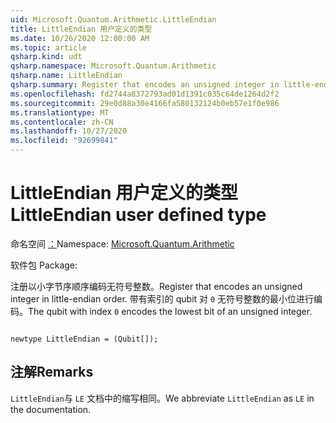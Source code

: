 ```yaml
---
uid: Microsoft.Quantum.Arithmetic.LittleEndian
title: LittleEndian 用户定义的类型
ms.date: 10/26/2020 12:00:00 AM
ms.topic: article
qsharp.kind: udt
qsharp.namespace: Microsoft.Quantum.Arithmetic
qsharp.name: LittleEndian
qsharp.summary: Register that encodes an unsigned integer in little-endian order. The qubit with index `0` encodes the lowest bit of an unsigned integer.
ms.openlocfilehash: fd2744a8372793ad01d1391c035c64de1264d2f2
ms.sourcegitcommit: 29e0d88a30e4166fa580132124b0eb57e1f0e986
ms.translationtype: MT
ms.contentlocale: zh-CN
ms.lasthandoff: 10/27/2020
ms.locfileid: "92699841"
---
```

# <a name="littleendian-user-defined-type"></a><span data-ttu-id="2a80b-102">LittleEndian 用户定义的类型</span><span class="sxs-lookup"><span data-stu-id="2a80b-102">LittleEndian user defined type</span></span>

<span data-ttu-id="2a80b-103">命名空间 [：](xref:Microsoft.Quantum.Arithmetic)</span><span class="sxs-lookup"><span data-stu-id="2a80b-103">Namespace: [Microsoft.Quantum.Arithmetic](xref:Microsoft.Quantum.Arithmetic)</span></span>

<span data-ttu-id="2a80b-104">软件包 [](https://nuget.org/packages/)</span><span class="sxs-lookup"><span data-stu-id="2a80b-104">Package: [](https://nuget.org/packages/)</span></span>


<span data-ttu-id="2a80b-105">注册以小字节序顺序编码无符号整数。</span><span class="sxs-lookup"><span data-stu-id="2a80b-105">Register that encodes an unsigned integer in little-endian order.</span></span> <span data-ttu-id="2a80b-106">带有索引的 qubit 对 `0` 无符号整数的最小位进行编码。</span><span class="sxs-lookup"><span data-stu-id="2a80b-106">The qubit with index `0` encodes the lowest bit of an unsigned integer.</span></span>

```qsharp

newtype LittleEndian = (Qubit[]);
```



## <a name="remarks"></a><span data-ttu-id="2a80b-107">注解</span><span class="sxs-lookup"><span data-stu-id="2a80b-107">Remarks</span></span>

<span data-ttu-id="2a80b-108">`LittleEndian`与 `LE` 文档中的缩写相同。</span><span class="sxs-lookup"><span data-stu-id="2a80b-108">We abbreviate `LittleEndian` as `LE` in the documentation.</span></span>